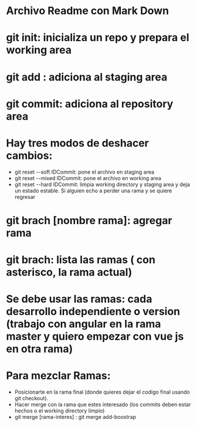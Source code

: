 # Archivo Readme con Mark Down

# git init: inicializa un repo y prepara el working area
# git add : adiciona al staging area
# git commit: adiciona al repository area

# Hay tres modos de deshacer cambios:
   * git reset --soft IDCommit: pone el archivo en staging area
   * git reset --mixed IDCommit: pone el archivo en working area
   * git reset --hard IDCommit: limpia working directory y staging area y deja un estado estable. Si alguien echo a perder una rama y se quiere regresar
   
# git brach [nombre rama]: agregar rama

# git brach: lista las ramas ( con asterisco, la rama actual)

# Se debe usar las ramas: cada desarrollo independiente o version (trabajo con angular en la rama master y quiero empezar con vue js en otra rama)

# Para mezclar Ramas:
  - Posicionarte en la rama final (donde quieres dejar el codigo final usando git checkout).
  - Hacer merge con la rama que estes interesado (los commits deben estar hechos o el working directory limpio)
  - git merge [rama-interes] :  git merge add-boostrap